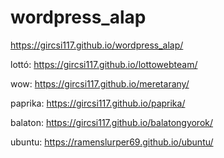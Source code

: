 # wordpress_alap
https://gircsi117.github.io/wordpress_alap/

lottó: https://gircsi117.github.io/lottowebteam/

wow: https://gircsi117.github.io/meretarany/

paprika: https://gircsi117.github.io/paprika/

balaton: https://gircsi117.github.io/balatongyorok/

ubuntu: https://ramenslurper69.github.io/ubuntu/
